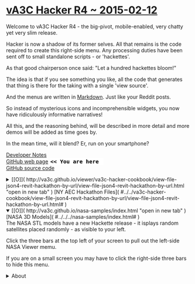 [vA3C Hacker R4 ~ 2015-02-12]( ./va3c-hacker-r4.html "The big pivot release" )
===

Welcome to vA3C Hacker R4 - the big-pivot, mobile-enabled, very chatty yet very slim release.

Hacker is now a shadow of its former selves. All that remains is the code required to create this right-side menu.
Any processing duties have been sent off to small standalone scripts - or 'hackettes'.

As that good chairperson once said: "Let a hundred hackettes bloom!" 

The idea is that if you see something you like, all the code that generates that thing is there for the taking with a single 'view source'.

And the menus are written in [Markdown]( http://en.wikipedia.org/wiki/Markdown ). Just like your Reddit posts. 

So instead of mysterious icons and incomprehensible widgets, you now have ridiculously informative narratives!

All this, and the reasoning behind, will be described in more detail and more demos will be added as time goes by.

In the mean time, will it blend? Er, run on your smartphone?

[Developer Notes]( #../dev-notes.md# )  
[GitHub  web page]( http://va3c.github.io/viewer/va3c-hacker/ "view the files as apps." ) <input value="<< You are here" size=15 style="font:bold 11pt monospace;border-width:0;" >  
[GitHub source code]( https://github.com/va3c/viewer/tree/gh-pages/va3c-hacker "View files with GitHub" ) <scan style=display:none ><< You are here</scan>  

<details>
<summary>
[[O]]( http://va3c.github.io/viewer/va3c-hacker-cookbook/view-file-json4-revit-hackathon-by-url/view-file-json4-revit-hackathon-by-url.html "open in new tab" )
[NY AEC Hackathon Files]( #../../va3c-hacker-cookbook/view-file-json4-revit-hackathon-by-url/view-file-json4-revit-hackathon-by-url.html# )
</summary>
We start back at the beginning - with a viewer dedicated to the rather gnarly files generated during the hackathon that launched this project.

It's the same as before - just faster, smaller and better.

</details>
<details open>
<summary>
[[O]]( http://va3c.github.io/nasa-samples/index.html "open in new tab" )
[NASA 3D Models]( #../../../nasa-samples/index.html# )
</summary>
The NASA STL models have a new Hackette release - it isplays random satellites placed randomly - as visible to your left.

Click the three bars at the top left of your screen to pull out the left-side NASA Viewer memu.

If you are on a small screen you may have to click the right-side three bars to hide this menu.
</details>
<details>
<summary>About</summary>
Credits: [three.js]( http://threejs.org ) - [webgl]( http://khronos.org/webgl/ "Thank you, Mr.doob" )

copyright © 2014 & 2015 vA3C authors ~ MIT license
</details>
